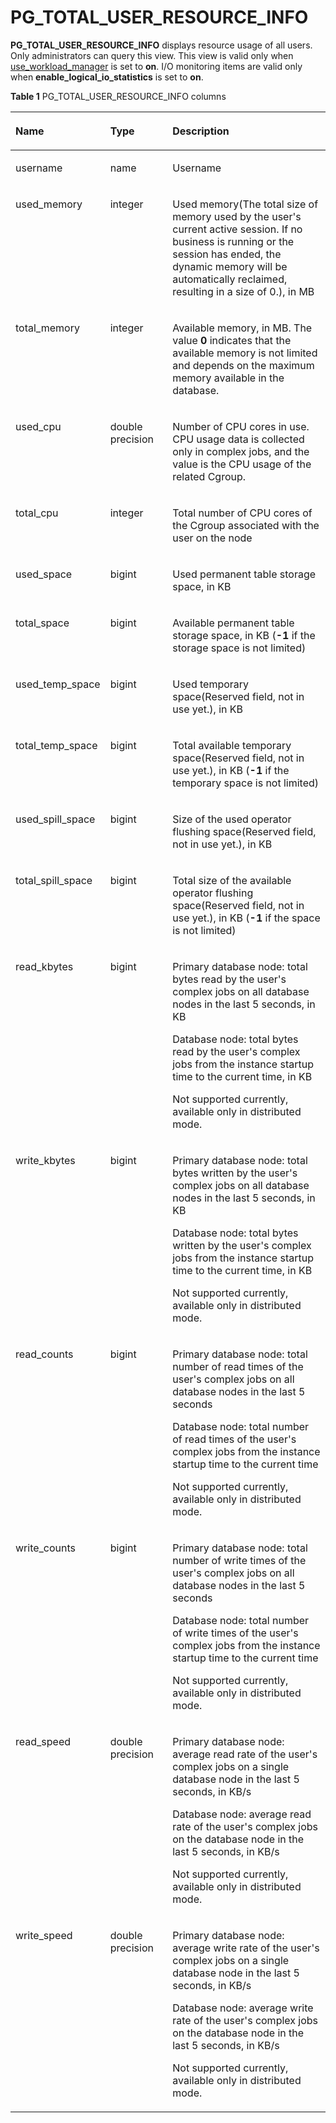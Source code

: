 # PG\_TOTAL\_USER\_RESOURCE\_INFO<a name="EN-US_TOPIC_0289900504"></a>

**PG\_TOTAL\_USER\_RESOURCE\_INFO**  displays resource usage of all users. Only administrators can query this view. This view is valid only when  [use\_workload\_manager](workload-management.md#en-us_topic_0283137479_en-us_topic_0237124729_en-us_topic_0059777791_s9608d330c6a14d2cbd6ae75493437820)  is set to  **on**. I/O monitoring items are valid only when  **enable\_logical\_io\_statistics**  is set to  **on**.

**Table  1**  PG\_TOTAL\_USER\_RESOURCE\_INFO columns

<a name="en-us_topic_0283137005_en-us_topic_0237122471_en-us_topic_0059778356_t11b74f8fb7cd4bd8b53f72d8a89440c9"></a>
<table><thead align="left"><tr id="en-us_topic_0283137005_en-us_topic_0237122471_en-us_topic_0059778356_r5842d7f7603e497cb22101dfea845472"><th class="cellrowborder" valign="top" width="20.64%" id="mcps1.2.4.1.1"><p id="en-us_topic_0283137005_en-us_topic_0237122471_en-us_topic_0059778356_afad13ad0a32a4f00a617cdc00226c80b"><a name="en-us_topic_0283137005_en-us_topic_0237122471_en-us_topic_0059778356_afad13ad0a32a4f00a617cdc00226c80b"></a><a name="en-us_topic_0283137005_en-us_topic_0237122471_en-us_topic_0059778356_afad13ad0a32a4f00a617cdc00226c80b"></a>Name</p>
</th>
<th class="cellrowborder" valign="top" width="20.810000000000002%" id="mcps1.2.4.1.2"><p id="en-us_topic_0283137005_en-us_topic_0237122471_en-us_topic_0059778356_abf389d4d152b452d832a966b9c967aec"><a name="en-us_topic_0283137005_en-us_topic_0237122471_en-us_topic_0059778356_abf389d4d152b452d832a966b9c967aec"></a><a name="en-us_topic_0283137005_en-us_topic_0237122471_en-us_topic_0059778356_abf389d4d152b452d832a966b9c967aec"></a>Type</p>
</th>
<th class="cellrowborder" valign="top" width="58.550000000000004%" id="mcps1.2.4.1.3"><p id="en-us_topic_0283137005_en-us_topic_0237122471_en-us_topic_0059778356_aad914caab8464d5fb8e871ea9f9db721"><a name="en-us_topic_0283137005_en-us_topic_0237122471_en-us_topic_0059778356_aad914caab8464d5fb8e871ea9f9db721"></a><a name="en-us_topic_0283137005_en-us_topic_0237122471_en-us_topic_0059778356_aad914caab8464d5fb8e871ea9f9db721"></a>Description</p>
</th>
</tr>
</thead>
<tbody><tr id="en-us_topic_0283137005_en-us_topic_0237122471_en-us_topic_0059778356_r3fa5c62a2b324f449e54f1c1a7df2de8"><td class="cellrowborder" valign="top" width="20.64%" headers="mcps1.2.4.1.1 "><p id="en-us_topic_0283137005_en-us_topic_0237122471_p10103102071217"><a name="en-us_topic_0283137005_en-us_topic_0237122471_p10103102071217"></a><a name="en-us_topic_0283137005_en-us_topic_0237122471_p10103102071217"></a>username</p>
</td>
<td class="cellrowborder" valign="top" width="20.810000000000002%" headers="mcps1.2.4.1.2 "><p id="en-us_topic_0283137005_en-us_topic_0237122471_p04241417123"><a name="en-us_topic_0283137005_en-us_topic_0237122471_p04241417123"></a><a name="en-us_topic_0283137005_en-us_topic_0237122471_p04241417123"></a>name</p>
</td>
<td class="cellrowborder" valign="top" width="58.550000000000004%" headers="mcps1.2.4.1.3 "><p id="en-us_topic_0283137005_en-us_topic_0237122471_p639181441214"><a name="en-us_topic_0283137005_en-us_topic_0237122471_p639181441214"></a><a name="en-us_topic_0283137005_en-us_topic_0237122471_p639181441214"></a>Username</p>
</td>
</tr>
<tr id="en-us_topic_0283137005_en-us_topic_0237122471_en-us_topic_0059778356_rf38881ac52a945d6944ba0502b0e83c4"><td class="cellrowborder" valign="top" width="20.64%" headers="mcps1.2.4.1.1 "><p id="en-us_topic_0283137005_en-us_topic_0237122471_p1110652110121"><a name="en-us_topic_0283137005_en-us_topic_0237122471_p1110652110121"></a><a name="en-us_topic_0283137005_en-us_topic_0237122471_p1110652110121"></a>used_memory</p>
</td>
<td class="cellrowborder" valign="top" width="20.810000000000002%" headers="mcps1.2.4.1.2 "><p id="en-us_topic_0283137005_en-us_topic_0237122471_p193412140122"><a name="en-us_topic_0283137005_en-us_topic_0237122471_p193412140122"></a><a name="en-us_topic_0283137005_en-us_topic_0237122471_p193412140122"></a>integer</p>
</td>
<td class="cellrowborder" valign="top" width="58.550000000000004%" headers="mcps1.2.4.1.3 "><p id="en-us_topic_0283137005_en-us_topic_0237122471_p1230151411213"><a name="en-us_topic_0283137005_en-us_topic_0237122471_p1230151411213"></a><a name="en-us_topic_0283137005_en-us_topic_0237122471_p1230151411213"></a>Used memory(The total size of memory used by the user's current active session. If no business is running or the session has ended, the dynamic memory will be automatically reclaimed, resulting in a size of 0.), in MB</p>
</td>
</tr>
<tr id="en-us_topic_0283137005_en-us_topic_0237122471_en-us_topic_0059778356_rdeb045b57c5440c6876aa5e1fddf3793"><td class="cellrowborder" valign="top" width="20.64%" headers="mcps1.2.4.1.1 "><p id="en-us_topic_0283137005_en-us_topic_0237122471_p1275719218122"><a name="en-us_topic_0283137005_en-us_topic_0237122471_p1275719218122"></a><a name="en-us_topic_0283137005_en-us_topic_0237122471_p1275719218122"></a>total_memory</p>
</td>
<td class="cellrowborder" valign="top" width="20.810000000000002%" headers="mcps1.2.4.1.2 "><p id="en-us_topic_0283137005_en-us_topic_0237122471_p226191461218"><a name="en-us_topic_0283137005_en-us_topic_0237122471_p226191461218"></a><a name="en-us_topic_0283137005_en-us_topic_0237122471_p226191461218"></a>integer</p>
</td>
<td class="cellrowborder" valign="top" width="58.550000000000004%" headers="mcps1.2.4.1.3 "><p id="en-us_topic_0283137005_en-us_topic_0237122471_p62251431218"><a name="en-us_topic_0283137005_en-us_topic_0237122471_p62251431218"></a><a name="en-us_topic_0283137005_en-us_topic_0237122471_p62251431218"></a>Available memory, in MB. The value <strong id="en-us_topic_0237122471_b126146599462"><a name="en-us_topic_0237122471_b126146599462"></a><a name="en-us_topic_0237122471_b126146599462"></a>0</strong> indicates that the available memory is not limited and depends on the maximum memory available in the database.</p>
</td>
</tr>
<tr id="en-us_topic_0283137005_en-us_topic_0237122471_row0970538191711"><td class="cellrowborder" valign="top" width="20.64%" headers="mcps1.2.4.1.1 "><p id="en-us_topic_0283137005_en-us_topic_0237122471_p9971538191717"><a name="en-us_topic_0283137005_en-us_topic_0237122471_p9971538191717"></a><a name="en-us_topic_0283137005_en-us_topic_0237122471_p9971538191717"></a>used_cpu</p>
</td>
<td class="cellrowborder" valign="top" width="20.810000000000002%" headers="mcps1.2.4.1.2 "><p id="en-us_topic_0283137005_en-us_topic_0237122471_p797217389175"><a name="en-us_topic_0283137005_en-us_topic_0237122471_p797217389175"></a><a name="en-us_topic_0283137005_en-us_topic_0237122471_p797217389175"></a>double precision</p>
</td>
<td class="cellrowborder" valign="top" width="58.550000000000004%" headers="mcps1.2.4.1.3 "><p id="en-us_topic_0283137005_en-us_topic_0237122471_p397263812176"><a name="en-us_topic_0283137005_en-us_topic_0237122471_p397263812176"></a><a name="en-us_topic_0283137005_en-us_topic_0237122471_p397263812176"></a>Number of CPU cores in use. CPU usage data is collected only in complex jobs, and the value is the CPU usage of the related Cgroup.</p>
</td>
</tr>
<tr id="en-us_topic_0283137005_en-us_topic_0237122471_row64614276180"><td class="cellrowborder" valign="top" width="20.64%" headers="mcps1.2.4.1.1 "><p id="en-us_topic_0283137005_en-us_topic_0237122471_p12894125171811"><a name="en-us_topic_0283137005_en-us_topic_0237122471_p12894125171811"></a><a name="en-us_topic_0283137005_en-us_topic_0237122471_p12894125171811"></a>total_cpu</p>
</td>
<td class="cellrowborder" valign="top" width="20.810000000000002%" headers="mcps1.2.4.1.2 "><p id="en-us_topic_0283137005_en-us_topic_0237122471_p10894225181817"><a name="en-us_topic_0283137005_en-us_topic_0237122471_p10894225181817"></a><a name="en-us_topic_0283137005_en-us_topic_0237122471_p10894225181817"></a>integer</p>
</td>
<td class="cellrowborder" valign="top" width="58.550000000000004%" headers="mcps1.2.4.1.3 "><p id="en-us_topic_0283137005_en-us_topic_0237122471_p188951125151817"><a name="en-us_topic_0283137005_en-us_topic_0237122471_p188951125151817"></a><a name="en-us_topic_0283137005_en-us_topic_0237122471_p188951125151817"></a>Total number of CPU cores of the Cgroup associated with the user on the node</p>
</td>
</tr>
<tr id="en-us_topic_0283137005_en-us_topic_0237122471_row10451327201810"><td class="cellrowborder" valign="top" width="20.64%" headers="mcps1.2.4.1.1 "><p id="en-us_topic_0283137005_en-us_topic_0237122471_p1689592518180"><a name="en-us_topic_0283137005_en-us_topic_0237122471_p1689592518180"></a><a name="en-us_topic_0283137005_en-us_topic_0237122471_p1689592518180"></a>used_space</p>
</td>
<td class="cellrowborder" valign="top" width="20.810000000000002%" headers="mcps1.2.4.1.2 "><p id="en-us_topic_0283137005_en-us_topic_0237122471_p12895425161810"><a name="en-us_topic_0283137005_en-us_topic_0237122471_p12895425161810"></a><a name="en-us_topic_0283137005_en-us_topic_0237122471_p12895425161810"></a>bigint</p>
</td>
<td class="cellrowborder" valign="top" width="58.550000000000004%" headers="mcps1.2.4.1.3 "><p id="en-us_topic_0283137005_en-us_topic_0237122471_p489502517187"><a name="en-us_topic_0283137005_en-us_topic_0237122471_p489502517187"></a><a name="en-us_topic_0283137005_en-us_topic_0237122471_p489502517187"></a>Used permanent table storage space, in KB</p>
</td>
</tr>
<tr id="en-us_topic_0283137005_en-us_topic_0237122471_row134412731818"><td class="cellrowborder" valign="top" width="20.64%" headers="mcps1.2.4.1.1 "><p id="en-us_topic_0283137005_en-us_topic_0237122471_p1089592520188"><a name="en-us_topic_0283137005_en-us_topic_0237122471_p1089592520188"></a><a name="en-us_topic_0283137005_en-us_topic_0237122471_p1089592520188"></a>total_space</p>
</td>
<td class="cellrowborder" valign="top" width="20.810000000000002%" headers="mcps1.2.4.1.2 "><p id="en-us_topic_0283137005_en-us_topic_0237122471_p14895192581819"><a name="en-us_topic_0283137005_en-us_topic_0237122471_p14895192581819"></a><a name="en-us_topic_0283137005_en-us_topic_0237122471_p14895192581819"></a>bigint</p>
</td>
<td class="cellrowborder" valign="top" width="58.550000000000004%" headers="mcps1.2.4.1.3 "><p id="en-us_topic_0283137005_en-us_topic_0237122471_p13895112513181"><a name="en-us_topic_0283137005_en-us_topic_0237122471_p13895112513181"></a><a name="en-us_topic_0283137005_en-us_topic_0237122471_p13895112513181"></a>Available permanent table storage space, in KB (<strong id="en-us_topic_0237122471_b1493411317279"><a name="en-us_topic_0237122471_b1493411317279"></a><a name="en-us_topic_0237122471_b1493411317279"></a>-1</strong> if the storage space is not limited)</p>
</td>
</tr>
<tr id="en-us_topic_0283137005_en-us_topic_0237122471_row74482015185315"><td class="cellrowborder" valign="top" width="20.64%" headers="mcps1.2.4.1.1 "><p id="en-us_topic_0283137005_en-us_topic_0237122471_p1544861535316"><a name="en-us_topic_0283137005_en-us_topic_0237122471_p1544861535316"></a><a name="en-us_topic_0283137005_en-us_topic_0237122471_p1544861535316"></a>used_temp_space</p>
</td>
<td class="cellrowborder" valign="top" width="20.810000000000002%" headers="mcps1.2.4.1.2 "><p id="en-us_topic_0283137005_en-us_topic_0237122471_p944971545310"><a name="en-us_topic_0283137005_en-us_topic_0237122471_p944971545310"></a><a name="en-us_topic_0283137005_en-us_topic_0237122471_p944971545310"></a>bigint</p>
</td>
<td class="cellrowborder" valign="top" width="58.550000000000004%" headers="mcps1.2.4.1.3 "><p id="en-us_topic_0283137005_en-us_topic_0237122471_p1344917158536"><a name="en-us_topic_0283137005_en-us_topic_0237122471_p1344917158536"></a><a name="en-us_topic_0283137005_en-us_topic_0237122471_p1344917158536"></a>Used temporary space(Reserved field, not in use yet.), in KB</p>
</td>
</tr>
<tr id="en-us_topic_0283137005_en-us_topic_0237122471_row11962131865313"><td class="cellrowborder" valign="top" width="20.64%" headers="mcps1.2.4.1.1 "><p id="en-us_topic_0283137005_en-us_topic_0237122471_p3962818115320"><a name="en-us_topic_0283137005_en-us_topic_0237122471_p3962818115320"></a><a name="en-us_topic_0283137005_en-us_topic_0237122471_p3962818115320"></a>total_temp_space</p>
</td>
<td class="cellrowborder" valign="top" width="20.810000000000002%" headers="mcps1.2.4.1.2 "><p id="en-us_topic_0283137005_en-us_topic_0237122471_p5962171813531"><a name="en-us_topic_0283137005_en-us_topic_0237122471_p5962171813531"></a><a name="en-us_topic_0283137005_en-us_topic_0237122471_p5962171813531"></a>bigint</p>
</td>
<td class="cellrowborder" valign="top" width="58.550000000000004%" headers="mcps1.2.4.1.3 "><p id="en-us_topic_0283137005_en-us_topic_0237122471_p89621118165313"><a name="en-us_topic_0283137005_en-us_topic_0237122471_p89621118165313"></a><a name="en-us_topic_0283137005_en-us_topic_0237122471_p89621118165313"></a>Total available temporary space(Reserved field, not in use yet.), in KB (<strong id="en-us_topic_0237122471_b1658319437276"><a name="en-us_topic_0237122471_b1658319437276"></a><a name="en-us_topic_0237122471_b1658319437276"></a>-1</strong> if the temporary space is not limited)</p>
</td>
</tr>
<tr id="en-us_topic_0283137005_en-us_topic_0237122471_row448172235313"><td class="cellrowborder" valign="top" width="20.64%" headers="mcps1.2.4.1.1 "><p id="en-us_topic_0283137005_en-us_topic_0237122471_p1348172225317"><a name="en-us_topic_0283137005_en-us_topic_0237122471_p1348172225317"></a><a name="en-us_topic_0283137005_en-us_topic_0237122471_p1348172225317"></a>used_spill_space</p>
</td>
<td class="cellrowborder" valign="top" width="20.810000000000002%" headers="mcps1.2.4.1.2 "><p id="en-us_topic_0283137005_en-us_topic_0237122471_p154819220535"><a name="en-us_topic_0283137005_en-us_topic_0237122471_p154819220535"></a><a name="en-us_topic_0283137005_en-us_topic_0237122471_p154819220535"></a>bigint</p>
</td>
<td class="cellrowborder" valign="top" width="58.550000000000004%" headers="mcps1.2.4.1.3 "><p id="en-us_topic_0283137005_en-us_topic_0237122471_p1648113224531"><a name="en-us_topic_0283137005_en-us_topic_0237122471_p1648113224531"></a><a name="en-us_topic_0283137005_en-us_topic_0237122471_p1648113224531"></a>Size of the used operator flushing space(Reserved field, not in use yet.), in KB</p>
</td>
</tr>
<tr id="en-us_topic_0283137005_en-us_topic_0237122471_row1715825165318"><td class="cellrowborder" valign="top" width="20.64%" headers="mcps1.2.4.1.1 "><p id="en-us_topic_0283137005_en-us_topic_0237122471_p271552585314"><a name="en-us_topic_0283137005_en-us_topic_0237122471_p271552585314"></a><a name="en-us_topic_0283137005_en-us_topic_0237122471_p271552585314"></a>total_spill_space</p>
</td>
<td class="cellrowborder" valign="top" width="20.810000000000002%" headers="mcps1.2.4.1.2 "><p id="en-us_topic_0283137005_en-us_topic_0237122471_p10715162525319"><a name="en-us_topic_0283137005_en-us_topic_0237122471_p10715162525319"></a><a name="en-us_topic_0283137005_en-us_topic_0237122471_p10715162525319"></a>bigint</p>
</td>
<td class="cellrowborder" valign="top" width="58.550000000000004%" headers="mcps1.2.4.1.3 "><p id="en-us_topic_0283137005_en-us_topic_0237122471_p197151425115316"><a name="en-us_topic_0283137005_en-us_topic_0237122471_p197151425115316"></a><a name="en-us_topic_0283137005_en-us_topic_0237122471_p197151425115316"></a>Total size of the available operator flushing space(Reserved field, not in use yet.), in KB (<strong id="en-us_topic_0237122471_b5480210112920"><a name="en-us_topic_0237122471_b5480210112920"></a><a name="en-us_topic_0237122471_b5480210112920"></a>-1</strong> if the space is not limited)</p>
</td>
</tr>
<tr id="en-us_topic_0283137005_en-us_topic_0237122471_row663824192211"><td class="cellrowborder" valign="top" width="20.64%" headers="mcps1.2.4.1.1 "><p id="en-us_topic_0283137005_en-us_topic_0237122471_p663834113223"><a name="en-us_topic_0283137005_en-us_topic_0237122471_p663834113223"></a><a name="en-us_topic_0283137005_en-us_topic_0237122471_p663834113223"></a>read_kbytes</p>
</td>
<td class="cellrowborder" valign="top" width="20.810000000000002%" headers="mcps1.2.4.1.2 "><p id="en-us_topic_0283137005_en-us_topic_0237122471_p863819418229"><a name="en-us_topic_0283137005_en-us_topic_0237122471_p863819418229"></a><a name="en-us_topic_0283137005_en-us_topic_0237122471_p863819418229"></a>bigint</p>
</td>
<td class="cellrowborder" valign="top" width="58.550000000000004%" headers="mcps1.2.4.1.3 "><p id="en-us_topic_0283137005_en-us_topic_0237122471_p46381241142211"><a name="en-us_topic_0283137005_en-us_topic_0237122471_p46381241142211"></a><a name="en-us_topic_0283137005_en-us_topic_0237122471_p46381241142211"></a>Primary database node: total bytes read by the user's complex jobs on all database nodes in the last 5 seconds, in KB</p>
<p id="en-us_topic_0283137005_en-us_topic_0237122471_p118134716239"><a name="en-us_topic_0283137005_en-us_topic_0237122471_p118134716239"></a><a name="en-us_topic_0283137005_en-us_topic_0237122471_p118134716239"></a>Database node: total bytes read by the user's complex jobs from the instance startup time to the current time, in KB</p>
<p id="en-us_topic_0283137005_en-us_topic_0237122471_p118134716239"><a name="en-us_topic_0283137005_en-us_topic_0237122471_p118134716239"></a><a name="en-us_topic_0283137005_en-us_topic_0237122471_p118134716239"></a>Not supported currently, available only in distributed mode.</p>
</td>
</tr>
<tr id="en-us_topic_0283137005_en-us_topic_0237122471_row758511216274"><td class="cellrowborder" valign="top" width="20.64%" headers="mcps1.2.4.1.1 "><p id="en-us_topic_0283137005_en-us_topic_0237122471_p1158617212276"><a name="en-us_topic_0283137005_en-us_topic_0237122471_p1158617212276"></a><a name="en-us_topic_0283137005_en-us_topic_0237122471_p1158617212276"></a>write_kbytes</p>
</td>
<td class="cellrowborder" valign="top" width="20.810000000000002%" headers="mcps1.2.4.1.2 "><p id="en-us_topic_0283137005_en-us_topic_0237122471_p115861421192712"><a name="en-us_topic_0283137005_en-us_topic_0237122471_p115861421192712"></a><a name="en-us_topic_0283137005_en-us_topic_0237122471_p115861421192712"></a>bigint</p>
</td>
<td class="cellrowborder" valign="top" width="58.550000000000004%" headers="mcps1.2.4.1.3 "><p id="en-us_topic_0283137005_en-us_topic_0237122471_p25861121172715"><a name="en-us_topic_0283137005_en-us_topic_0237122471_p25861121172715"></a><a name="en-us_topic_0283137005_en-us_topic_0237122471_p25861121172715"></a>Primary database node: total bytes written by the user's complex jobs on all database nodes in the last 5 seconds, in KB</p>
<p id="en-us_topic_0283137005_en-us_topic_0237122471_p1917191716289"><a name="en-us_topic_0283137005_en-us_topic_0237122471_p1917191716289"></a><a name="en-us_topic_0283137005_en-us_topic_0237122471_p1917191716289"></a>Database node: total bytes written by the user's complex jobs from the instance startup time to the current time, in KB</p>
<p id="en-us_topic_0283137005_en-us_topic_0237122471_p1917191716289"><a name="en-us_topic_0283137005_en-us_topic_0237122471_p1917191716289"></a><a name="en-us_topic_0283137005_en-us_topic_0237122471_p1917191716289"></a>Not supported currently, available only in distributed mode.</p>
</td>
</tr>
<tr id="en-us_topic_0283137005_en-us_topic_0237122471_row1020031172910"><td class="cellrowborder" valign="top" width="20.64%" headers="mcps1.2.4.1.1 "><p id="en-us_topic_0283137005_en-us_topic_0237122471_p42019182917"><a name="en-us_topic_0283137005_en-us_topic_0237122471_p42019182917"></a><a name="en-us_topic_0283137005_en-us_topic_0237122471_p42019182917"></a>read_counts</p>
</td>
<td class="cellrowborder" valign="top" width="20.810000000000002%" headers="mcps1.2.4.1.2 "><p id="en-us_topic_0283137005_en-us_topic_0237122471_p6201181172920"><a name="en-us_topic_0283137005_en-us_topic_0237122471_p6201181172920"></a><a name="en-us_topic_0283137005_en-us_topic_0237122471_p6201181172920"></a>bigint</p>
</td>
<td class="cellrowborder" valign="top" width="58.550000000000004%" headers="mcps1.2.4.1.3 "><p id="en-us_topic_0283137005_en-us_topic_0237122471_p19710105172920"><a name="en-us_topic_0283137005_en-us_topic_0237122471_p19710105172920"></a><a name="en-us_topic_0283137005_en-us_topic_0237122471_p19710105172920"></a>Primary database node: total number of read times of the user's complex jobs on all database nodes in the last 5 seconds</p>
<p id="en-us_topic_0283137005_en-us_topic_0237122471_p1720114116299"><a name="en-us_topic_0283137005_en-us_topic_0237122471_p1720114116299"></a><a name="en-us_topic_0283137005_en-us_topic_0237122471_p1720114116299"></a>Database node: total number of read times of the user's complex jobs from the instance startup time to the current time</p>
<p id="en-us_topic_0283137005_en-us_topic_0237122471_p1720114116299"><a name="en-us_topic_0283137005_en-us_topic_0237122471_p1720114116299"></a><a name="en-us_topic_0283137005_en-us_topic_0237122471_p1720114116299"></a>Not supported currently, available only in distributed mode.</p>
</td>
</tr>
<tr id="en-us_topic_0283137005_en-us_topic_0237122471_row14601458142920"><td class="cellrowborder" valign="top" width="20.64%" headers="mcps1.2.4.1.1 "><p id="en-us_topic_0283137005_en-us_topic_0237122471_p16460125819296"><a name="en-us_topic_0283137005_en-us_topic_0237122471_p16460125819296"></a><a name="en-us_topic_0283137005_en-us_topic_0237122471_p16460125819296"></a>write_counts</p>
</td>
<td class="cellrowborder" valign="top" width="20.810000000000002%" headers="mcps1.2.4.1.2 "><p id="en-us_topic_0283137005_en-us_topic_0237122471_p1046085882917"><a name="en-us_topic_0283137005_en-us_topic_0237122471_p1046085882917"></a><a name="en-us_topic_0283137005_en-us_topic_0237122471_p1046085882917"></a>bigint</p>
</td>
<td class="cellrowborder" valign="top" width="58.550000000000004%" headers="mcps1.2.4.1.3 "><p id="en-us_topic_0283137005_en-us_topic_0237122471_p193961020133012"><a name="en-us_topic_0283137005_en-us_topic_0237122471_p193961020133012"></a><a name="en-us_topic_0283137005_en-us_topic_0237122471_p193961020133012"></a>Primary database node: total number of write times of the user's complex jobs on all database nodes in the last 5 seconds</p>
<p id="en-us_topic_0283137005_en-us_topic_0237122471_p11460158142912"><a name="en-us_topic_0283137005_en-us_topic_0237122471_p11460158142912"></a><a name="en-us_topic_0283137005_en-us_topic_0237122471_p11460158142912"></a>Database node: total number of write times of the user's complex jobs from the instance startup time to the current time</p>
<p id="en-us_topic_0283137005_en-us_topic_0237122471_p11460158142912"><a name="en-us_topic_0283137005_en-us_topic_0237122471_p11460158142912"></a><a name="en-us_topic_0283137005_en-us_topic_0237122471_p11460158142912"></a>Not supported currently, available only in distributed mode.</p>
</td>
</tr>
<tr id="en-us_topic_0283137005_en-us_topic_0237122471_row1222144193118"><td class="cellrowborder" valign="top" width="20.64%" headers="mcps1.2.4.1.1 "><p id="en-us_topic_0283137005_en-us_topic_0237122471_p1722844173115"><a name="en-us_topic_0283137005_en-us_topic_0237122471_p1722844173115"></a><a name="en-us_topic_0283137005_en-us_topic_0237122471_p1722844173115"></a>read_speed</p>
</td>
<td class="cellrowborder" valign="top" width="20.810000000000002%" headers="mcps1.2.4.1.2 "><p id="en-us_topic_0283137005_en-us_topic_0237122471_p322844153110"><a name="en-us_topic_0283137005_en-us_topic_0237122471_p322844153110"></a><a name="en-us_topic_0283137005_en-us_topic_0237122471_p322844153110"></a>double precision</p>
</td>
<td class="cellrowborder" valign="top" width="58.550000000000004%" headers="mcps1.2.4.1.3 "><p id="en-us_topic_0283137005_en-us_topic_0237122471_p922184415311"><a name="en-us_topic_0283137005_en-us_topic_0237122471_p922184415311"></a><a name="en-us_topic_0283137005_en-us_topic_0237122471_p922184415311"></a>Primary database node: average read rate of the user's complex jobs on a single database node in the last 5 seconds, in KB/s</p>
<p id="en-us_topic_0283137005_en-us_topic_0237122471_p42022014332"><a name="en-us_topic_0283137005_en-us_topic_0237122471_p42022014332"></a><a name="en-us_topic_0283137005_en-us_topic_0237122471_p42022014332"></a>Database node: average read rate of the user's complex jobs on the database node in the last 5 seconds, in KB/s</p>
<p id="en-us_topic_0283137005_en-us_topic_0237122471_p42022014332"><a name="en-us_topic_0283137005_en-us_topic_0237122471_p42022014332"></a><a name="en-us_topic_0283137005_en-us_topic_0237122471_p42022014332"></a>Not supported currently, available only in distributed mode.</p>
</td>
</tr>
<tr id="en-us_topic_0283137005_en-us_topic_0237122471_row78702338"><td class="cellrowborder" valign="top" width="20.64%" headers="mcps1.2.4.1.1 "><p id="en-us_topic_0283137005_en-us_topic_0237122471_p4910083314"><a name="en-us_topic_0283137005_en-us_topic_0237122471_p4910083314"></a><a name="en-us_topic_0283137005_en-us_topic_0237122471_p4910083314"></a>write_speed</p>
</td>
<td class="cellrowborder" valign="top" width="20.810000000000002%" headers="mcps1.2.4.1.2 "><p id="en-us_topic_0283137005_en-us_topic_0237122471_p995073313"><a name="en-us_topic_0283137005_en-us_topic_0237122471_p995073313"></a><a name="en-us_topic_0283137005_en-us_topic_0237122471_p995073313"></a>double precision</p>
</td>
<td class="cellrowborder" valign="top" width="58.550000000000004%" headers="mcps1.2.4.1.3 "><p id="en-us_topic_0283137005_en-us_topic_0237122471_p2091702339"><a name="en-us_topic_0283137005_en-us_topic_0237122471_p2091702339"></a><a name="en-us_topic_0283137005_en-us_topic_0237122471_p2091702339"></a>Primary database node: average write rate of the user's complex jobs on a single database node in the last 5 seconds, in KB/s</p>
<p id="en-us_topic_0283137005_en-us_topic_0237122471_p7807924163514"><a name="en-us_topic_0283137005_en-us_topic_0237122471_p7807924163514"></a><a name="en-us_topic_0283137005_en-us_topic_0237122471_p7807924163514"></a>Database node: average write rate of the user's complex jobs on the database node in the last 5 seconds, in KB/s</p>
<p id="en-us_topic_0283137005_en-us_topic_0237122471_p7807924163514"><a name="en-us_topic_0283137005_en-us_topic_0237122471_p7807924163514"></a><a name="en-us_topic_0283137005_en-us_topic_0237122471_p7807924163514"></a>Not supported currently, available only in distributed mode.</p>
</td>
</tr>
</tbody>
</table>

